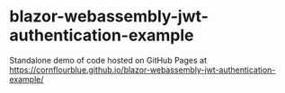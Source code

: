# blazor-webassembly-jwt-authentication-example

Standalone demo of code hosted on GitHub Pages at https://cornflourblue.github.io/blazor-webassembly-jwt-authentication-example/